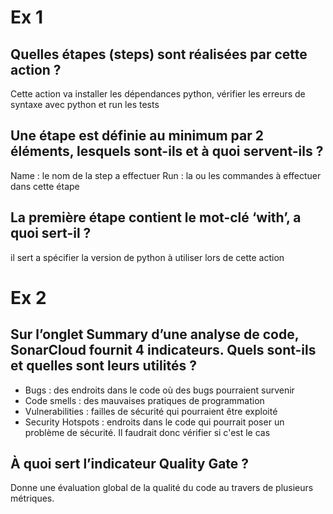 # Ex 1
## Quelles étapes (steps) sont réalisées par cette action ?
Cette action va installer les dépendances python, vérifier les erreurs de syntaxe avec python et run les tests 

## Une étape est définie au minimum par 2 éléments, lesquels sont-ils et à quoi servent-ils ?
Name : le nom de la step a effectuer 
Run : la ou les commandes à effectuer dans cette étape 

## La première étape contient le mot-clé ‘with’, a quoi sert-il ?
il sert a spécifier la version de python à utiliser lors de cette action

# Ex 2
## Sur l’onglet Summary d’une analyse de code, SonarCloud fournit 4 indicateurs. Quels sont-ils et quelles sont leurs utilités ?
- Bugs : des endroits dans le code où des bugs pourraient survenir
- Code smells : des mauvaises pratiques de programmation 
- Vulnerabilities : failles de sécurité qui pourraient être exploité  
- Security Hotspots : endroits dans le code qui pourrait poser un problème de sécurité. Il faudrait donc vérifier si c'est le cas

## À quoi sert l’indicateur Quality Gate ?
Donne une évaluation global de la qualité du code au travers de plusieurs métriques. 
